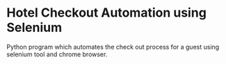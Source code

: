 # Hotel Checkout Automation using Selenium

Python program which automates the check out process for a guest using selenium tool and chrome browser.
